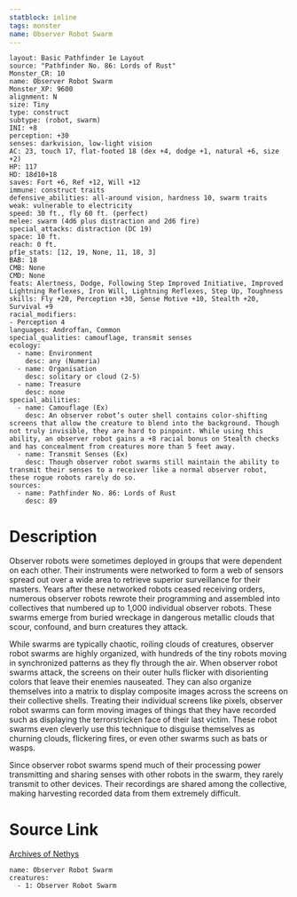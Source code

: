 ```yaml
---
statblock: inline
tags: monster
name: Observer Robot Swarm
---
```

```statblock
layout: Basic Pathfinder 1e Layout
source: "Pathfinder No. 86: Lords of Rust"
Monster_CR: 10
name: Observer Robot Swarm
Monster_XP: 9600
alignment: N
size: Tiny
type: construct
subtype: (robot, swarm)
INI: +8
perception: +30
senses: darkvision, low-light vision
AC: 23, touch 17, flat-footed 18 (dex +4, dodge +1, natural +6, size +2)
HP: 117
HD: 18d10+18
saves: Fort +6, Ref +12, Will +12
immune: construct traits
defensive_abilities: all-around vision, hardness 10, swarm traits
weak: vulnerable to electricity
speed: 30 ft., fly 60 ft. (perfect)
melee: swarm (4d6 plus distraction and 2d6 fire)
special_attacks: distraction (DC 19)
space: 10 ft.
reach: 0 ft.
pf1e_stats: [12, 19, None, 11, 18, 3]
BAB: 18
CMB: None
CMD: None
feats: Alertness, Dodge, Following Step Improved Initiative, Improved Lightning Reflexes, Iron Will, Lightning Reflexes, Step Up, Toughness
skills: Fly +20, Perception +30, Sense Motive +10, Stealth +20, Survival +9
racial_modifiers:
- Perception 4
languages: Androffan, Common
special_qualities: camouflage, transmit senses
ecology:
  - name: Environment
    desc: any (Numeria)
  - name: Organisation
    desc: solitary or cloud (2-5)
  - name: Treasure
    desc: none
special_abilities:
  - name: Camouflage (Ex)
    desc: An observer robot’s outer shell contains color-shifting screens that allow the creature to blend into the background. Though not truly invisible, they are hard to pinpoint. While using this ability, an observer robot gains a +8 racial bonus on Stealth checks and has concealment from creatures more than 5 feet away.
  - name: Transmit Senses (Ex)
    desc: Though observer robot swarms still maintain the ability to transmit their senses to a receiver like a normal observer robot, these rogue robots rarely do so.
sources:
  - name: Pathfinder No. 86: Lords of Rust
    desc: 89
```
# Description
Observer robots were sometimes deployed in groups that were dependent on each other. Their instruments were networked to form a web of sensors spread out over a wide area to retrieve superior surveillance for their masters. Years after these networked robots ceased receiving orders, numerous observer robots rewrote their programming and assembled into collectives that numbered up to 1,000 individual observer robots. These swarms emerge from buried wreckage in dangerous metallic clouds that scour, confound, and burn creatures they attack.

While swarms are typically chaotic, roiling clouds of creatures, observer robot swarms are highly organized, with hundreds of the tiny robots moving in synchronized patterns as they fly through the air. When observer robot swarms attack, the screens on their outer hulls flicker with disorienting colors that leave their enemies nauseated. They can also organize themselves into a matrix to display composite images across the screens on their collective shells. Treating their individual screens like pixels, observer robot swarms can form moving images of things that they have recorded such as displaying the terrorstricken face of their last victim. These robot swarms even cleverly use this technique to disguise themselves as churning clouds, flickering fires, or even other swarms such as bats or wasps.

Since observer robot swarms spend much of their processing power transmitting and sharing senses with other robots in the swarm, they rarely transmit to other devices. Their recordings are shared among the collective, making harvesting recorded data from them extremely difficult.
# Source Link
[Archives of Nethys](https://aonprd.com/MonsterDisplay.aspx?ItemName=Observer%20Robot%20Swarm)
```encounter-table
name: Observer Robot Swarm
creatures:
  - 1: Observer Robot Swarm
```
